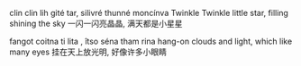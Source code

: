 clin clin lih gité tar, silivré thunné moncínva
Twinkle Twinkle little star, filling shining the sky
一闪一闪亮晶晶, 满天都是小星星

fangot coitna ti lita , îtso séna tham rina
hang-on clouds and light, which like many eyes
挂在天上放光明, 好像许多小眼睛